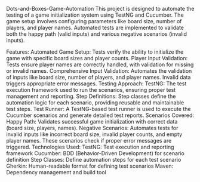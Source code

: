Dots-and-Boxes-Game-Automation
This project is designed to automate the testing of a game initialization system using TestNG and Cucumber. The game setup involves configuring parameters like board size, number of players, and player names. Automated tests are implemented to validate both the happy path (valid inputs) and various negative scenarios (invalid inputs).

Features: Automated Game Setup: Tests verify the ability to initialize the game with specific board sizes and player counts. Player Input Validation: Tests ensure player names are correctly handled, with validation for missing or invalid names. Comprehensive Input Validation: Automates the validation of inputs like board size, number of players, and player names. Invalid data triggers appropriate error messages. Testing Approach: TestNG: The test execution framework used to run the scenarios, ensuring proper test management and reporting. Step Definitions: Step classes define the automation logic for each scenario, providing reusable and maintainable test steps. Test Runner: A TestNG-based test runner is used to execute the Cucumber scenarios and generate detailed test reports. Scenarios Covered: Happy Path: Validates successful game initialization with correct data (board size, players, names). Negative Scenarios: Automates tests for invalid inputs like incorrect board size, invalid player counts, and empty player names. These scenarios check if proper error messages are triggered. Technologies Used: TestNG: Test execution and reporting framework Cucumber: BDD (Behavior-Driven Development) for scenario definition Step Classes: Define automation steps for each test scenario Gherkin: Human-readable format for defining test scenarios Maven: Dependency management and build tool
